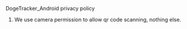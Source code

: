DogeTracker_Android privacy policy 

1. We use camera permission to allow qr code scanning, nothing else. 
